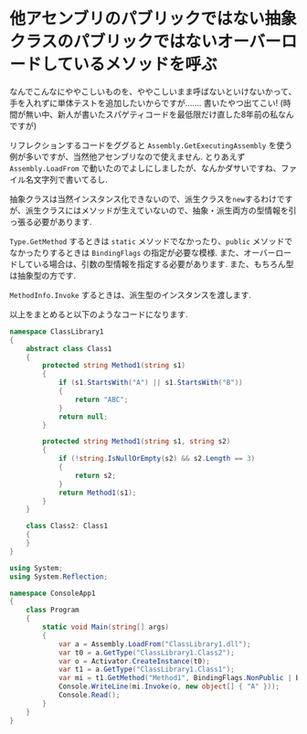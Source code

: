 # 他アセンブリのパブリックではない抽象クラスのパブリックではないオーバーロードしているメソッドを呼ぶ

なんでこんなにややこしいものを、ややこしいまま呼ばないといけないかって、手を入れずに単体テストを追加したいからですが……. 書いたやつ出てこい! (時間が無い中、新人が書いたスパゲティコードを最低限だけ直した8年前の私なんですが)

リフレクションするコードをググると `Assembly.GetExecutingAssembly` を使う例が多いですが、当然他アセンブリなので使えません. とりあえず `Assembly.LoadFrom` で動いたのでよしにしましたが、なんかダサいですね、ファイル名文字列で書いてるし.

抽象クラスは当然インスタンス化できないので、派生クラスを`new`するわけですが、派生クラスにはメソッドが生えていないので、抽象・派生両方の型情報を引っ張る必要があります.

`Type.GetMethod` するときは `static` メソッドでなかったり、`public` メソッドでなかったりするときは `BindingFlags` の指定が必要な模様. また、オーバーロードしている場合は、引数の型情報を指定する必要があります. また、もちろん型は抽象型の方です.

`MethodInfo.Invoke` するときは、派生型のインスタンスを渡します.

以上をまとめると以下のようなコードになります.

```Class1.cs
namespace ClassLibrary1
{
    abstract class Class1
    {
        protected string Method1(string s1)
        {
            if (s1.StartsWith("A") || s1.StartsWith("B"))
            {
                return "ABC";
            }
            return null;
        }

        protected string Method1(string s1, string s2)
        {
            if (!string.IsNullOrEmpty(s2) && s2.Length == 3)
            {
                return s2;
            }
            return Method1(s1);
        }
    }

    class Class2: Class1
    {
    }
}
```

```Program.cs
using System;
using System.Reflection;

namespace ConsoleApp1
{
    class Program
    {
        static void Main(string[] args)
        {
            var a = Assembly.LoadFrom("ClassLibrary1.dll");
            var t0 = a.GetType("ClassLibrary1.Class2");
            var o = Activator.CreateInstance(t0);
            var t1 = a.GetType("ClassLibrary1.Class1");
            var mi = t1.GetMethod("Method1", BindingFlags.NonPublic | BindingFlags.Instance, null, new Type[] { typeof(string) }, null);
            Console.WriteLine(mi.Invoke(o, new object[] { "A" }));
            Console.Read();
        }
    }
}
```
